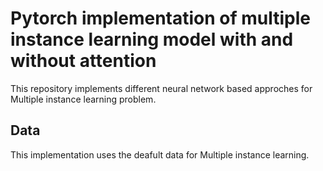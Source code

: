 # Pytorch implementation of multiple instance learning model with and without attention

This repository implements different neural network based approches for Multiple instance learning problem. 
## Data 
This implementation uses the deafult data for Multiple instance learning. 